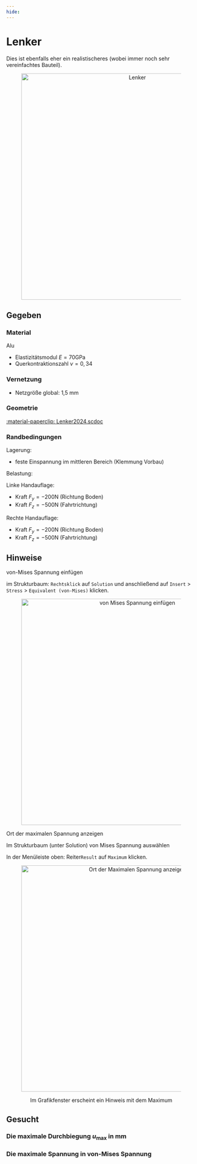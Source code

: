 ```yaml
---
hide:
---
```


# Lenker

Dies ist ebenfalls eher ein realistischeres (wobei immer noch sehr vereinfachtes Bauteil). 

<figure style="text-align:center;">
  <img src="../images/Uebung-04.png" alt="Lenker" width="600" class="no-lightbox">
</figure>

## Gegeben

### Material

Alu

- Elastizitätsmodul $E=70 \mathrm{GPa}$
- Querkontraktionszahl $\nu=0,34$

### Vernetzung

- Netzgröße global: 1,5 mm

### Geometrie

[:material-paperclip: Lenker2024.scdoc](../assets/Lenker_2024R2.scdoc)


### Randbedingungen

Lagerung:

- feste Einspannung im mittleren Bereich (Klemmung Vorbau)

Belastung:

Linke Handauflage:<br>
- Kraft $F_y=-200 \mathrm{N}$ (Richtung Boden)<br>
- Kraft $F_z=-500 \mathrm{N}$ (Fahrtrichtung)<br>

Rechte Handauflage:<br>
- Kraft $F_y=-200 \mathrm{N}$ (Richtung Boden)<br>
- Kraft $F_z=-500 \mathrm{N}$ (Fahrtrichtung)<br>

## Hinweise

<div class="steps" markdown="1">

  <div class="step">
    <p class="step-title" role="heading" aria-level="2">von-Mises Spannung einfügen</p>
    <p>im Strukturbaum: <code>Rechtsklick</code> auf <code>Solution</code> und anschließend auf <code>Insert</code> > <code>Stress</code> > <code>Equivalent (von-Mises)</code> klicken.</p>
    <figure style="text-align:center;">
    <img src="../images/vonMisesSpannung.png" alt="von Mises Spannung einfügen" width="600" class="no-lightbox">
    </figure>
  </div>

  <div class="step">
    <p class="step-title" role="heading" aria-level="2">Ort der maximalen Spannung anzeigen</p>
    <p>Im Strukturbaum (unter Solution) von Mises Spannung auswählen</p> 
    <p>In der Menüleiste oben: Reiter<code>Result</code> auf <code>Maximum</code> klicken.</p>
    <figure style="text-align:center;">
    <img src="../images/Stress_Maximum.png" alt="Ort der Maximalen Spannung anzeigen" width="600" class="no-lightbox">
    <p>Im Grafikfenster erscheint ein Hinweis mit dem Maximum</p> 
    </figure>
  </div>

</div>

## Gesucht

### Die maximale Durchbiegung $u_{\max }$ in mm

<div class="numeric-question" data-answer="17.8" data-tolerance="0.5" data-points="5" data-attempts="5"  data-hints="Material zugeordnet? Kraft jeweils auf beide Handflächen separat mit richtigen Kraftkomponenten?">
</div>

<!---
Fixed Support: 17.361mm
RemoteDisp+Frictionless Support (Fläche): 18.24mm
-->

### Die maximale Spannung in von-Mises Spannung 

<div class="numeric-question" data-answer="271.05" data-tolerance="0.5" data-points="5" data-attempts="5"  data-hints="Spannung an Singularität? (Oben Tab Result > Maximum) ggf. Randbedingung für fixierte Lagerung überdenken">
</div>

<!---
Fixed Support: 288,8MPa
RemoteDisp+Frictionless Support (Fläche): 271.05MPa
-->
